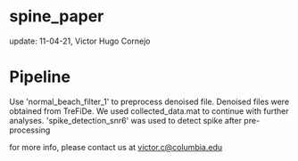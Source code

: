 # spine_paper
update: 11-04-21, Victor Hugo Cornejo

# Pipeline
Use 'normal_beach_filter_1' to preprocess denoised file. Denoised files were obtained from TreFiDe. 
We used collected_data.mat to continue with further analyses.
'spike_detection_snr6' was used to detect spike after pre-processing

for more info, please contact us at victor.c@columbia.edu
